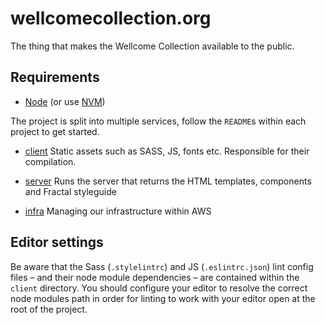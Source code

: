 # wellcomecollection.org

The thing that makes the Wellcome Collection available to the public.

## Requirements

* [Node](https://nodejs.org/en/download/) (or use [NVM](https://github.com/creationix/nvm))


The project is split into multiple services, follow the `README`s within each project to get started.

* [client](./client)
  Static assets such as SASS, JS, fonts etc. Responsible for their compilation.

* [server](./server)
  Runs the server that returns the HTML templates, components and Fractal styleguide

* [infra](./infra)
  Managing our infrastructure within AWS

## Editor settings

Be aware that the Sass (`.stylelintrc`) and JS (`.eslintrc.json`) lint config files – and their node module dependencies – are contained within the `client` directory. You should configure your editor to resolve the correct node modules path in order for linting to work with your editor open at the root of the project.
